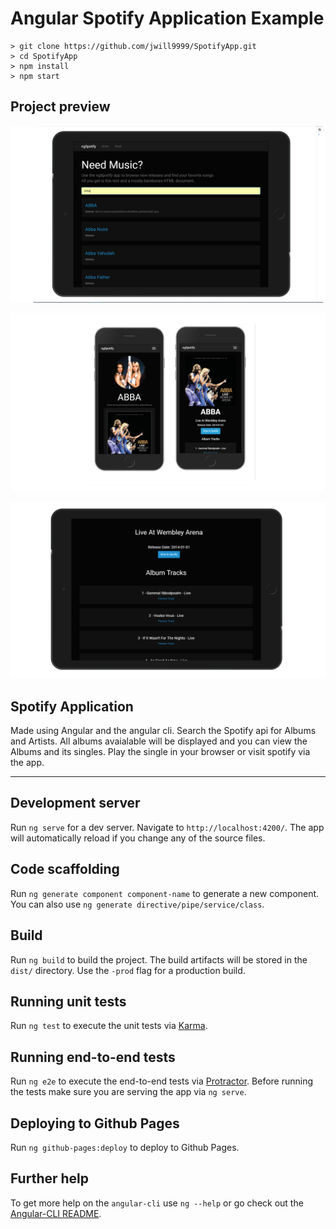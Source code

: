 # Angular Spotify Application Example


```
> git clone https://github.com/jwill9999/SpotifyApp.git
> cd SpotifyApp
> npm install
> npm start
```

## Project preview

![](./public/images/spotify2.png)

![](./public/images/spotify1.png)

![](./public/images/spotify3.png)

## Spotify Application

Made using Angular and the angular cli. Search the Spotify api for Albums and Artists. All albums avaialable will be displayed and you can view the Albums and its singles. Play the single in your browser or visit spotify via the app.


<hr>

## Development server
Run `ng serve` for a dev server. Navigate to `http://localhost:4200/`. The app will automatically reload if you change any of the source files.

## Code scaffolding

Run `ng generate component component-name` to generate a new component. You can also use `ng generate directive/pipe/service/class`.

## Build

Run `ng build` to build the project. The build artifacts will be stored in the `dist/` directory. Use the `-prod` flag for a production build.

## Running unit tests

Run `ng test` to execute the unit tests via [Karma](https://karma-runner.github.io).

## Running end-to-end tests

Run `ng e2e` to execute the end-to-end tests via [Protractor](http://www.protractortest.org/).
Before running the tests make sure you are serving the app via `ng serve`.

## Deploying to Github Pages

Run `ng github-pages:deploy` to deploy to Github Pages.

## Further help

To get more help on the `angular-cli` use `ng --help` or go check out the [Angular-CLI README](https://github.com/angular/angular-cli/blob/master/README.md).

